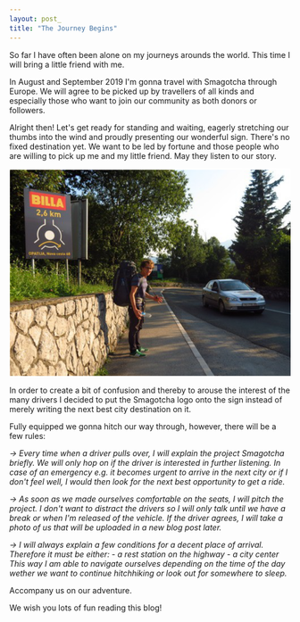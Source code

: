 ```yaml
---
layout: post_
title: "The Journey Begins"
---
```


So far I have often been alone on my journeys arounds the world. This time I will bring a little friend with me.

In August and September 2019 I'm gonna travel with Smagotcha through Europe. We will agree to be picked up by travellers of all kinds and especially those who want to join our community as both donors or followers.

Alright then! Let's get ready for standing and waiting, eagerly stretching our thumbs into the wind and proudly presenting our wonderful sign. There's no fixed destination yet. We want to be led by fortune and those people who are willing to pick up me and my little friend. May they listen to our story.

![Testbild](/blog_images/BlogTest.png)

In order to create a bit of confusion and thereby to arouse the interest of the many drivers I decided to put the Smagotcha logo onto the sign instead of merely writing the next best city destination on it.

Fully equipped we gonna hitch our way through, however, there will be a few rules:

*-> Every time when a driver pulls over, I will explain the project Smagotcha briefly. We will only hop on if the driver is interested in further listening. In case of an emergency e.g. it becomes urgent to arrive in the next city or if I don't feel well, I would then look for the next best opportunity to get a ride.*

*-> As soon as we made ourselves comfortable on the seats, I will pitch the project. I don't want to distract the drivers so I will only talk until we have a break or when I'm released of the vehicle. If the driver agrees, I will take a photo of us that will be uploaded in a new blog post later.*

*-> I will always explain a few conditions for a decent place of arrival. Therefore it must be either:*
    *- a rest station on the highway*
    *- a city center*
*This way I am able to navigate ourselves depending on the time of the day wether we want to continue hitchhiking or look out for somewhere to sleep.* 

Accompany us on our adventure.

We wish you lots of fun reading this blog!
